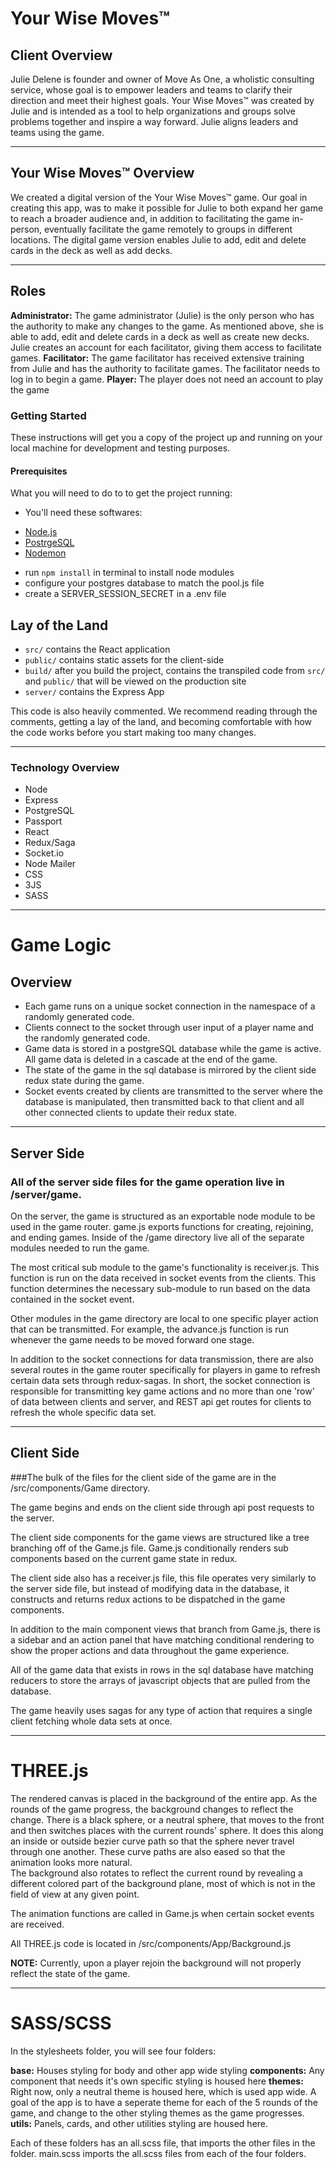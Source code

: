 # Your Wise Moves™

## Client Overview
Julie Delene is founder and owner of Move As One, a wholistic consulting service, whose goal is to empower leaders and teams to clarify their direction and meet their highest goals. Your Wise Moves™ was created by Julie and is intended as a tool to help organizations and groups solve problems together and inspire a way forward. Julie aligns leaders and teams using the game.

------------
## Your Wise Moves™ Overview
We created a digital version of the Your Wise Moves™ game. Our goal in creating this app, was to make it possible for Julie to both expand her game to reach a broader audience and, in addition to facilitating the game in-person, eventually facilitate the game remotely to groups in different locations. The digital game version enables Julie to add, edit and delete cards in the deck as well as add decks.

------------
## Roles

**Administrator:** The game administrator (Julie) is the only person who has the authority to make any changes to the game. As mentioned above, she is able to add, edit and delete cards in a deck as well as create new decks. Julie creates an account for each facilitator, giving them access to facilitate games.
**Facilitator:** The game facilitator has received extensive training from Julie and has the authority to facilitate games. The facilitator needs to log in to begin a game.
**Player:** The player does not need an account to play the game
### Getting Started
These instructions will get you a copy of the project up and running on your local machine for development and testing purposes.
#### Prerequisites
What you will need to do to to get the project running:
* You'll need these softwares:
- [Node.js](https://nodejs.org/en/)
- [PostrgeSQL](https://www.postgresql.org/)
- [Nodemon](https://nodemon.io/)
* run
```npm install```
in terminal to install node modules
* configure your postgres database to match the pool.js file
* create a SERVER_SESSION_SECRET in a .env file

## Lay of the Land

* `src/` contains the React application
* `public/` contains static assets for the client-side
* `build/` after you build the project, contains the transpiled code from `src/` and `public/` that will be viewed on the production site
* `server/` contains the Express App

This code is also heavily commented. We recommend reading through the comments, getting a lay of the land, and becoming comfortable with how the code works before you start making too many changes.

------------
### Technology Overview
* Node
* Express
* PostgreSQL
* Passport
* React
* Redux/Saga
* Socket.io
* Node Mailer
* CSS
* 3JS
* SASS

------------
# Game Logic
## Overview
* Each game runs on a unique socket connection in the namespace of a randomly generated code.
* Clients connect to the socket through user input of a player name and the randomly generated code. 
* Game data is stored in a postgreSQL database while the game is active. All game data is deleted in a cascade at the end of the game. 
* The state of the game in the sql database is mirrored by the client side redux state during the game.
* Socket events created by clients are transmitted to the server where the database is manipulated, then transmitted back to that client and all other connected clients to update their redux state. 

------------
## Server Side

### All of the server side files for the game operation live in /server/game.
 
On the server, the game is structured as an exportable node module to be used in the game router. game.js exports functions for creating, rejoining, and ending games. Inside of the /game directory live all of the separate modules needed to run the game. 

The most critical sub module to the game's functionality is receiver.js.
This function is run on the data received in socket events from the clients. 
This function determines the necessary sub-module to run based on the data contained in the socket event. 

Other modules in the game directory are local to one specific player action that can be transmitted. For example, the advance.js function is run whenever the game needs to be moved forward one stage. 

In addition to the socket connections for data transmission, there are also several routes in the game router specifically for players in game to refresh certain data sets through redux-sagas. In short, the socket connection is responsible for transmitting key game actions and no more than one 'row' of data between clients and server, and REST api get routes for clients to refresh the whole specific data set. 

------------
## Client Side

###The bulk of the files for the client side of the game are in the /src/components/Game directory. 

The game begins and ends on the client side through api post requests to the server.

The client side components for the game views are structured like a tree branching off of the Game.js file. Game.js conditionally renders sub components based on the current game state in redux. 

The client side also has a receiver.js file, this file operates very similarly to the server side file, but instead of modifying data in the database, it constructs and returns redux actions to be dispatched in the game components.

In addition to the main component views that branch from Game.js, there is a sidebar and an action panel that have matching conditional rendering to show the proper actions and data throughout the game experience.

All of the game data that exists in rows in the sql database have matching reducers to store the arrays of javascript objects that are pulled from the database.

The game heavily uses sagas for any type of action that requires a single client fetching whole data sets at once.

------------
# THREE.js

The rendered canvas is placed in the background of the entire app.  As the rounds of the game progress, the background
changes to reflect the change.  There is a black sphere, or a neutral sphere, that moves to the front and then 
switches places with the current rounds' sphere.  It does this along an inside or outside bezier curve path so that
the sphere never travel through one another.  These curve paths are also eased so that the animation looks more natural.  
The background also rotates to reflect the current round by revealing a different colored part of the background plane, most
of which is not in the field of view at any given point.

The animation functions are called in Game.js when certain socket events are received.  

All THREE.js code is located in /src/components/App/Background.js

**NOTE:**  Currently, upon a player rejoin the background will not properly reflect the state of the game.

------------
# SASS/SCSS

In the stylesheets folder, you will see four folders:

**base:** Houses styling for body and other app wide styling
**components:** Any component that needs it's own specific styling is housed here
**themes:**  Right now, only a neutral theme is housed here, which is used app wide.  A goal of the app is to have a seperate
         theme for each of the 5 rounds of the game, and change to the other styling themes as the game progresses.
**utils:**  Panels, cards, and other utilities styling are housed here.  

Each of these folders has an all.scss file, that imports the other files in the folder.  main.scss imports the all.scss
files from each of the four folders.  

 
